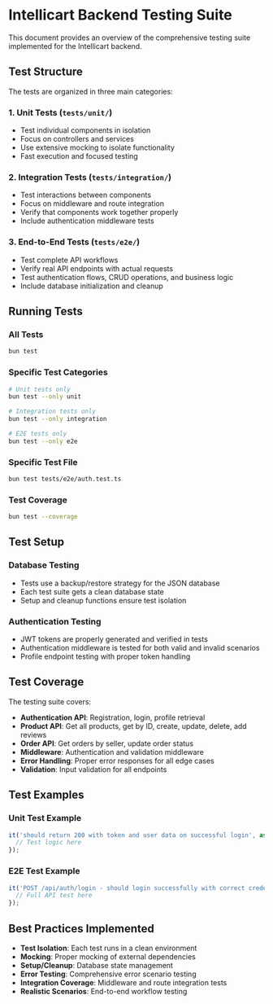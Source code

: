 # Intellicart Backend Testing Suite

This document provides an overview of the comprehensive testing suite implemented for the Intellicart backend.

## Test Structure

The tests are organized in three main categories:

### 1. Unit Tests (`tests/unit/`)
- Test individual components in isolation
- Focus on controllers and services
- Use extensive mocking to isolate functionality
- Fast execution and focused testing

### 2. Integration Tests (`tests/integration/`)
- Test interactions between components
- Focus on middleware and route integration
- Verify that components work together properly
- Include authentication middleware tests

### 3. End-to-End Tests (`tests/e2e/`)
- Test complete API workflows
- Verify real API endpoints with actual requests
- Test authentication flows, CRUD operations, and business logic
- Include database initialization and cleanup

## Running Tests

### All Tests
```bash
bun test
```

### Specific Test Categories
```bash
# Unit tests only
bun test --only unit

# Integration tests only
bun test --only integration

# E2E tests only
bun test --only e2e
```

### Specific Test File
```bash
bun test tests/e2e/auth.test.ts
```

### Test Coverage
```bash
bun test --coverage
```

## Test Setup

### Database Testing
- Tests use a backup/restore strategy for the JSON database
- Each test suite gets a clean database state
- Setup and cleanup functions ensure test isolation

### Authentication Testing
- JWT tokens are properly generated and verified in tests
- Authentication middleware is tested for both valid and invalid scenarios
- Profile endpoint testing with proper token handling

## Test Coverage

The testing suite covers:

- **Authentication API**: Registration, login, profile retrieval
- **Product API**: Get all products, get by ID, create, update, delete, add reviews
- **Order API**: Get orders by seller, update order status
- **Middleware**: Authentication and validation middleware
- **Error Handling**: Proper error responses for all edge cases
- **Validation**: Input validation for all endpoints

## Test Examples

### Unit Test Example
```typescript
it('should return 200 with token and user data on successful login', async () => {
  // Test logic here
});
```

### E2E Test Example
```typescript
it('POST /api/auth/login - should login successfully with correct credentials', async () => {
  // Full API test here
});
```

## Best Practices Implemented

- **Test Isolation**: Each test runs in a clean environment
- **Mocking**: Proper mocking of external dependencies
- **Setup/Cleanup**: Database state management
- **Error Testing**: Comprehensive error scenario testing
- **Integration Coverage**: Middleware and route integration tests
- **Realistic Scenarios**: End-to-end workflow testing